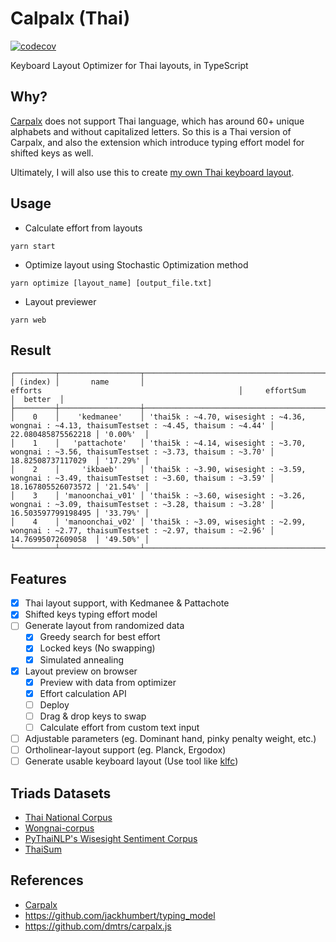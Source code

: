# Calpalx (Thai)

[![codecov](https://codecov.io/gh/narze/carpalx-th/branch/main/graph/badge.svg?token=0Y35AhUbcg)](https://codecov.io/gh/narze/carpalx-th)

Keyboard Layout Optimizer for Thai layouts, in TypeScript

## Why?

[Carpalx](http://mkweb.bcgsc.ca/carpalx) does not support Thai language, which has around 60+ unique alphabets and without capitalized letters.
So this is a Thai version of Carpalx, and also the extension which introduce typing effort model for shifted keys as well.

Ultimately, I will also use this to create [my own Thai keyboard layout](https://github.com/narze/manoonchai).

## Usage

- Calculate effort from layouts

```shell
yarn start
```

- Optimize layout using Stochastic Optimization method

```shell
yarn optimize [layout_name] [output_file.txt]
```

- Layout previewer

```shell
yarn web
```

## Result

```plaintext
┌─────────┬──────────────────┬───────────────────────────────────────────────────────────────────────────────────────────────┬────────────────────┬──────────┐
│ (index) │       name       │                                            efforts                                            │     effortSum      │  better  │
├─────────┼──────────────────┼───────────────────────────────────────────────────────────────────────────────────────────────┼────────────────────┼──────────┤
│    0    │    'kedmanee'    │ 'thai5k : ~4.70, wisesight : ~4.36, wongnai : ~4.13, thaisumTestset : ~4.45, thaisum : ~4.44' │ 22.080485875562218 │ '0.00%'  │
│    1    │   'pattachote'   │ 'thai5k : ~4.14, wisesight : ~3.70, wongnai : ~3.56, thaisumTestset : ~3.73, thaisum : ~3.70' │ 18.82508737117029  │ '17.29%' │
│    2    │     'ikbaeb'     │ 'thai5k : ~3.90, wisesight : ~3.59, wongnai : ~3.49, thaisumTestset : ~3.60, thaisum : ~3.59' │ 18.167805526073572 │ '21.54%' │
│    3    │ 'manoonchai_v01' │ 'thai5k : ~3.60, wisesight : ~3.26, wongnai : ~3.09, thaisumTestset : ~3.28, thaisum : ~3.28' │ 16.503597799198495 │ '33.79%' │
│    4    │ 'manoonchai_v02' │ 'thai5k : ~3.09, wisesight : ~2.99, wongnai : ~2.77, thaisumTestset : ~2.97, thaisum : ~2.96' │ 14.76995072609058  │ '49.50%' │
└─────────┴──────────────────┴───────────────────────────────────────────────────────────────────────────────────────────────┴────────────────────┴──────────┘
```

## Features

- [x] Thai layout support, with Kedmanee & Pattachote
- [x] Shifted keys typing effort model
- [ ] Generate layout from randomized data
  - [x] Greedy search for best effort
  - [x] Locked keys (No swapping)
  - [x] Simulated annealing
- [x] Layout preview on browser
  - [x] Preview with data from optimizer
  - [x] Effort calculation API
  - [ ] Deploy
  - [ ] Drag & drop keys to swap
  - [ ] Calculate effort from custom text input
- [ ] Adjustable parameters (eg. Dominant hand, pinky penalty weight, etc.)
- [ ] Ortholinear-layout support (eg. Planck, Ergodox)
- [ ] Generate usable keyboard layout (Use tool like [klfc](https://github.com/39aldo39/klfc))

## Triads Datasets

- [Thai National Corpus](http://www.arts.chula.ac.th/ling/tnc/searchtnc/)
- [Wongnai-corpus](https://github.com/wongnai/wongnai-corpus)
- [PyThaiNLP's Wisesight Sentiment Corpus](https://github.com/PyThaiNLP/wisesight-sentiment)
- [ThaiSum](https://github.com/nakhunchumpolsathien/ThaiSum)

## References

- [Carpalx](http://mkweb.bcgsc.ca/carpalx)
- <https://github.com/jackhumbert/typing_model>
- <https://github.com/dmtrs/carpalx.js>
